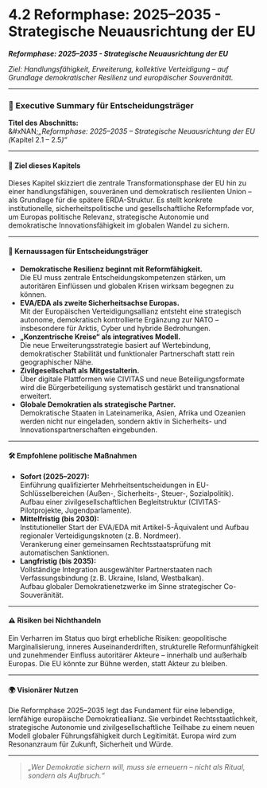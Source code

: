 # 4.2 Reformphase: 2025–2035 - Strategische Neuausrichtung der EU

_**Reformphase: 2025–2035 - Strategische Neuausrichtung der EU**_

_Ziel: Handlungsfähigkeit, Erweiterung, kollektive Verteidigung – auf Grundlage demokratischer Resilienz und europäischer Souveränität._



***

### 📘 Executive Summary für Entscheidungsträger

**Titel des Abschnitts:**\
&#xNAN;_„Reformphase: 2025–2035 – Strategische Neuausrichtung der EU (_&#x4B;apitel 2.1 – 2.&#x35;_)“_

***

#### 🎯 Ziel dieses Kapitels

Dieses Kapitel skizziert die zentrale Transformationsphase der EU hin zu einer handlungsfähigen, souveränen und demokratisch resilienten Union – als Grundlage für die spätere ERDA-Struktur. Es stellt konkrete institutionelle, sicherheitspolitische und gesellschaftliche Reformpfade vor, um Europas politische Relevanz, strategische Autonomie und demokratische Innovationsfähigkeit im globalen Wandel zu sichern.

***

#### 🧭 Kernaussagen für Entscheidungsträger

* **Demokratische Resilienz beginnt mit Reformfähigkeit.**\
  Die EU muss zentrale Entscheidungskompetenzen stärken, um autoritären Einflüssen und globalen Krisen wirksam begegnen zu können.
* **EVA/EDA als zweite Sicherheitsachse Europas.**\
  Mit der Europäischen Verteidigungsallianz entsteht eine strategisch autonome, demokratisch kontrollierte Ergänzung zur NATO – insbesondere für Arktis, Cyber und hybride Bedrohungen.
* **„Konzentrische Kreise“ als integratives Modell.**\
  Die neue Erweiterungsstrategie basiert auf Wertebindung, demokratischer Stabilität und funktionaler Partnerschaft statt rein geographischer Nähe.
* **Zivilgesellschaft als Mitgestalterin.**\
  Über digitale Plattformen wie CIVITAS und neue Beteiligungsformate wird die Bürgerbeteiligung systematisch gestärkt und transnational erweitert.
* **Globale Demokratien als strategische Partner.**\
  Demokratische Staaten in Lateinamerika, Asien, Afrika und Ozeanien werden nicht nur eingeladen, sondern aktiv in Sicherheits- und Innovationspartnerschaften eingebunden.

***

#### 🛠 Empfohlene politische Maßnahmen

* **Sofort (2025–2027):**\
  Einführung qualifizierter Mehrheitsentscheidungen in EU-Schlüsselbereichen (Außen-, Sicherheits-, Steuer-, Sozialpolitik).\
  Aufbau einer zivilgesellschaftlichen Begleitstruktur (CIVITAS-Pilotprojekte, Jugendparlamente).
* **Mittelfristig (bis 2030):**\
  Institutioneller Start der EVA/EDA mit Artikel-5-Äquivalent und Aufbau regionaler Verteidigungsknoten (z. B. Nordmeer).\
  Verankerung einer gemeinsamen Rechtsstaatsprüfung mit automatischen Sanktionen.
* **Langfristig (bis 2035):**\
  Vollständige Integration ausgewählter Partnerstaaten nach Verfassungsbindung (z. B. Ukraine, Island, Westbalkan).\
  Aufbau globaler Demokratienetzwerke im Sinne strategischer Co-Souveränität.

***

#### ⚠️ Risiken bei Nichthandeln

Ein Verharren im Status quo birgt erhebliche Risiken: geopolitische Marginalisierung, inneres Auseinanderdriften, strukturelle Reformunfähigkeit und zunehmender Einfluss autoritärer Akteure – innerhalb und außerhalb Europas. Die EU könnte zur Bühne werden, statt Akteur zu bleiben.

***

#### 🌍 Visionärer Nutzen

Die Reformphase 2025–2035 legt das Fundament für eine lebendige, lernfähige europäische Demokratieallianz. Sie verbindet Rechtsstaatlichkeit, strategische Autonomie und zivilgesellschaftliche Teilhabe zu einem neuen Modell globaler Führungsfähigkeit durch Legitimität. Europa wird zum Resonanzraum für Zukunft, Sicherheit und Würde.

***

> _„Wer Demokratie sichern will, muss sie erneuern – nicht als Ritual, sondern als Aufbruch.“_

